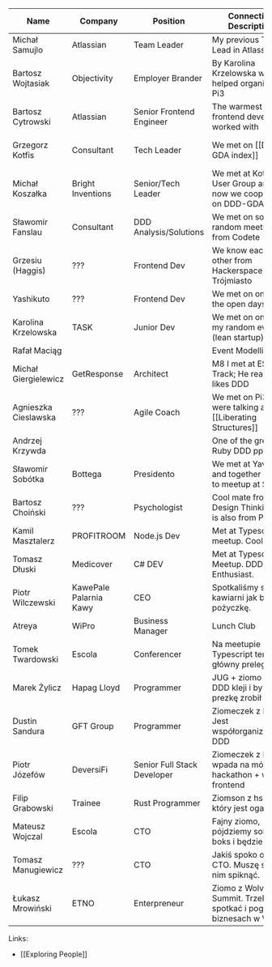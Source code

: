 
| Name                 | Company                | Position                    | Connection Description                                                   | Meeting Page                           |
|----------------------|------------------------|-----------------------------|--------------------------------------------------------------------------|----------------------------------------|
| Michał Samujlo       | Atlassian              | Team Leader                 | My previous Team Lead in Atlassian                                       |                                        |
| Bartosz Wojtasiak    | Objectivity            | Employer Brander            | By Karolina Krzelowska we helped organize 1st Pi3                        | [[Meetings with Bartosz Wojtasiak]]    |
| Bartosz Cytrowski    | Atlassian              | Senior Frontend Engineer    | The warmest frontend developer I worked with                             |                                        |
| Grzegorz Kotfis      | Consultant             | Tech Leader                 | We met on [[DDD-GDA index]]                                              | [[Meetings with Grzegorz Kotfis]]      |
| Michał Koszałka      | Bright Inventions      | Senior/Tech Leader          | We met at Kotlin User Group and now we cooperate on DDD-GDA              |                                        |
| Sławomir Fanslau     | Consultant             | DDD Analysis/Solutions      | We met on some random meetup from Codete                                 |                                        |
| Grzesiu (Haggis)     | ???                    | Frontend Dev                | We know each other from Hackerspace Trójmiasto                           |                                        |
| Yashikuto            | ???                    | Frontend Dev                | We met on one of the open days                                           |                                        |
| Karolina Krzelowska  | TASK                   | Junior Dev                  | We met on one of my random events (lean startup)                         |                                        |
| Rafał Maciąg         |                        |                             | Event Modelling                                                          |                                        |
| Michał Giergielewicz | GetResponse            | Architect                   | M8 I met at ES: Fast Track; He really likes DDD                          | [[Meetings with Michal Giergielewicz]] |
| Agnieszka Cieslawska | ???                    | Agile Coach                 | We met on Pi3; were talking about [[Liberating Structures]]              | [[Meetings with Agnieszka Cieslawska]] |
| Andrzej Krzywda      |                        |                             | One of the greatest Ruby DDD ppl                                         |                                        |
| Sławomir Sobótka     | Bottega                | Presidento                  | We met at YavaConf and together drove to meetup at Sii                   |                                        |
| Bartosz Choiński     | ???                    | Psychologist                | Cool mate from Design Thinking. He is also from Polonia                  |                                        |
| Kamil Masztalerz     | PROFITROOM             | Node.js Dev                 | Met at Typescript meetup. Cool m8.                                       |                                        |
| Tomasz Dłuski        | Medicover              | C# DEV                      | Met at Typescript Meetup. DDD Enthusiast.                                |                                        |
| Piotr Wilczewski     | KawePale Palarnia Kawy | CEO                         | Spotkaliśmy się w kawiarni jak brał pożyczkę.                            |                                        |
| Atreya               | WiPro                  | Business Manager            | Lunch Club                                                               | [[Meetings with Antrya]]               |
| Tomek Twardowski     | Escola                 | Conferencer                 | Na meetupie Typescript ten główny prelegent                              |                                        |
| Marek Żylicz         | Hapag Lloyd            | Programmer                  | JUG + ziomo coś z DDD kleji i by prezkę zrobił                           |                                        |
| Dustin Sandura       | GFT Group              | Programmer                  | Ziomeczek z DDD + Jest współorganizatorem DDD                            |                                        |
| Piotr Józefów        | DeversiFi              | Senior Full Stack Developer | Ziomeczek z DDD + wpada na mój hackathon + ważny frontend                |                                        |
| Filip Grabowski      | Trainee                | Rust Programmer             | Ziomson z hs3, który jest ogarnięty                                      |                                        |
| Mateusz Wojczal      | Escola                 | CTO                         | Fajny ziomo, pójdziemy sobie na boks i będzie git                        |                                        |
| Tomasz Manugiewicz   | ???                    | CTO                         | Jakiś spoko otwarty CTO. Muszę się z nim spiknąć.                        |                                        |
| Łukasz Mrowiński     | ETNO                   | Enterpreneur                | Ziomo z Wolves Summit. Trzeba się spotkać i pogadać o biznesach w Wawie. |                                        |

Links:
- [[Exploring People]]
